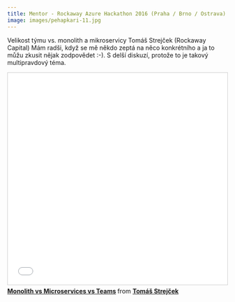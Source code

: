 ```yaml
---
title: Mentor - Rockaway Azure Hackathon 2016 (Praha / Brno / Ostrava)
image: images/pehapkari-11.jpg
---
```


Velikost týmu vs. monolith a mikroservicy
Tomáš Strejček (Rockaway Capital)
Mám radši, když se mě někdo zeptá na něco konkrétního a ja to můžu zkusit nějak zodpovědet :-). S delší diskuzí, protože to je takový multipravdový téma.

<iframe src="//www.slideshare.net/slideshow/embed_code/key/GBj9mF9vCeKp3B" width="595" height="485" frameborder="0" marginwidth="0" marginheight="0" scrolling="no" style="border:1px solid #CCC; border-width:1px; margin-bottom:5px; max-width: 100%;" allowfullscreen> </iframe> <div style="margin-bottom:5px"> <strong> <a href="//www.slideshare.net/TomStrejek/monolith-vs-microservices-vs-teams" title="Monolith vs Microservices vs Teams" target="_blank">Monolith vs Microservices vs Teams</a> </strong> from <strong><a target="_blank" href="//www.slideshare.net/TomStrejek">Tomáš Strejček</a></strong> </div>

